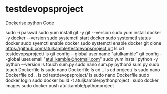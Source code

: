 # testdevopsproject
Dockerise python Code

sudo -i passwd
sudo yum install git -y
git --version
sudo yum install docker -y
docker --version
sudo systemctl start docker
sudo systemctl status docker
sudo syemctl enable docker
sudo systemctl enable docker
git clone https://github.com/atulkamble/testdevopsproject.git
ls
cd testdevopsproject/
ls
git config --global user.name "atulkamble"
git config --global user.email "atul_kamble@hotmail.com"
sudo yum install python -y
python --version
ls
touch sum.py
sudo nano sum.py
python3 sum.py
sudo touch Dockerfile
ls
sudo nano Dockerfile
ls
cd ..
ls
cd project/
ls
sudo nano Dockerfile 
cd ..
ls
cd testdevopsproject/
ls
sudo nano Dockerfile 
sudo docker login
sudo docker build -t atuljkamble/pythonproject .
sudo docker images
sudo docker push atuljkamble/pythonproject

